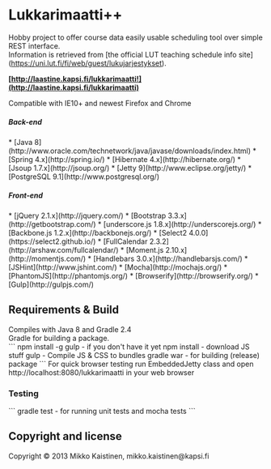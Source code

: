 <h1>Lukkarimaatti++</h1>

Hobby project to offer course data easily usable scheduling tool over simple REST interface.<br>
Information is retrieved from [the official LUT teaching schedule info site] (https://uni.lut.fi/fi/web/guest/lukujarjestykset).<br>

<b>[http://laastine.kapsi.fi/lukkarimaatti!](http://laastine.kapsi.fi/lukkarimaatti)</b>

Compatible with IE10+ and newest Firefox and Chrome


<h5>Back-end</h5>
* [Java 8](http://www.oracle.com/technetwork/java/javase/downloads/index.html)
* [Spring 4.x](http://spring.io/)
* [Hibernate 4.x](http://hibernate.org/)
* [Jsoup 1.7.x](http://jsoup.org/)
* [Jetty 9](http://www.eclipse.org/jetty/)
* [PostgreSQL 9.1](http://www.postgresql.org/)
 
<h5>Front-end</h5>
* [jQuery 2.1.x](http://jquery.com/)
* [Bootstrap 3.3.x](http://getbootstrap.com/)
* [underscore.js 1.8.x](http://underscorejs.org/)
* [Backbone.js 1.2.x](http://backbonejs.org/)
* [Select2 4.0.0](https://select2.github.io/)
* [FullCalendar 2.3.2](http://arshaw.com/fullcalendar/)
* [Moment.js 2.10.x](http://momentjs.com/)
* [Handlebars 3.0.x](http://handlebarsjs.com/)
* [JSHint](http://www.jshint.com/)
* [Mocha](http://mochajs.org/)
* [PhantomJS](http://phantomjs.org/)
* [Browserify](http://browserify.org/)
* [Gulp](http://gulpjs.com/)<br>

<h2>Requirements & Build</h2>
Compiles with Java 8 and Gradle 2.4<br>
Gradle for building a package.<br>
```
npm install -g gulp - if you don't have it yet
npm install - download JS stuff
gulp - Compile JS & CSS to bundles
gradle war - for building (release) package
```
For quick browser testing run EmbeddedJetty class
and open http://localhost:8080/lukkarimaatti in your web browser

<h3>Testing</h3>
```
gradle test - for running unit tests and mocha tests
```
<h2>Copyright and license</h2>
Copyright &copy; 2013 Mikko Kaistinen, mikko.kaistinen@kapsi.fi

